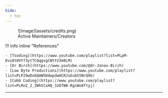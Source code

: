 ```yaml
---
hide:
  - toc
---
```



<figure markdown="span">
  ![Image](assets/credits.png)
  <figcaption>Active Maintainers/Creators</figcaption>
</figure>
!!! info inline "References"

    - [Tsoding](https://www.youtube.com/playlist?list=PLpM-Dvs8t0VY73ytTCQqgvgCWttV3m8LM)
    - [Dr Birch](https://www.youtube.com/@dr-Jonas-Birch)
    - [Low Byte Productions](https://www.youtube.com/playlist?list=PLP29wDx6QmW5DdwpdwHCRJsEubS5NrQ9b)
    - [Cobb Coding](https://www.youtube.com/playlist?list=PLRnI_2_ZWhtCxHQ_3zDfW0-RgiWo8ftyj)

---
